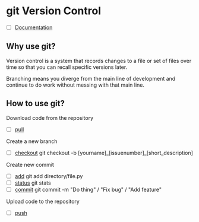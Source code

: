 # git Version Control

- [ ] [Documentation](https://git-scm.com/book/en/v2/)



## Why use git?
Version control is a system that records changes to a file or set of files over time so that you can recall specific versions later.

Branching means you diverge from the main line of development and continue to do work without messing with that main line.


## How to use git?
Download code from the repository
- [ ] [pull](https://git-scm.com/docs/git-pull)

Create a new branch
- [ ] [checkout](https://git-scm.com/docs/git-checkout) git checkout -b [yourname]\_[issuenumber]\_[short_description]

Create new commit
- [ ] [add](https://git-scm.com/docs/git-add) git add directory/file.py
- [ ] [status](https://git-scm.com/docs/git-status) git stats
- [ ] [commit](https://git-scm.com/docs/git-commit) git commit -m "Do thing" / "Fix bug" / "Add feature"

Upload code to the repository
- [ ] [push](https://git-scm.com/docs/git-push)
